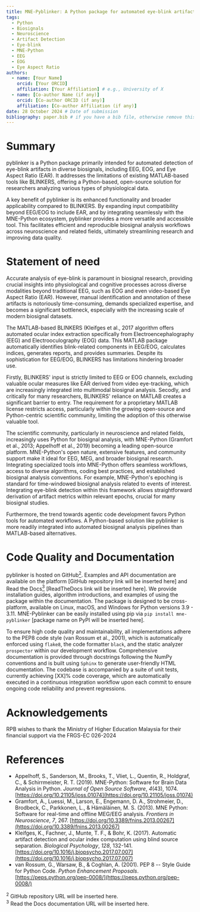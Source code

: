 ```yaml
---
title: MNE-Pyblinker: A Python package for automated eye-blink artifact detection in biosignals
tags:
  - Python
  - Biosignals
  - Neuroscience
  - Artifact Detection
  - Eye-blink
  - MNE-Python
  - EEG
  - EOG
  - Eye Aspect Ratio
authors:
  - name: [Your Name]
    orcid: [Your ORCID]
    affiliation: [Your Affiliation] # e.g., University of X
  - name: [Co-author Name (if any)]
    orcid: [Co-author ORCID (if any)]
    affiliation: [Co-author Affiliation (if any)]
date: 28 October 2024 # Date of submission
bibliography: paper.bib # if you have a bib file, otherwise remove this line
---
```


# Summary
pyblinker is a Python package primarily intended for automated detection of eye-blink artifacts in diverse biosignals, including EEG, EOG, and Eye Aspect Ratio (EAR). It addresses the limitations of existing MATLAB-based tools like BLINKERS, offering a Python-based, open-source solution for researchers analyzing various types of physiological data.

A key benefit of pyblinker is its enhanced functionality and broader applicability compared to BLINKERS.  By expanding input compatibility beyond EEG/EOG to include EAR, and by integrating seamlessly with the MNE-Python ecosystem, pyblinker provides a more versatile and accessible tool. This facilitates efficient and reproducible biosignal analysis workflows across neuroscience and related fields, ultimately streamlining research and improving data quality.
# Statement of need

Accurate analysis of eye-blink is paramount in biosignal research, providing crucial insights into physiological and cognitive processes across diverse modalities beyond traditional EEG, such as EOG and even video-based Eye Aspect Ratio (EAR).  However, manual identification and annotation of these artifacts is notoriously time-consuming, demands specialized expertise, and becomes a significant bottleneck, especially with the increasing scale of modern biosignal datasets.

The MATLAB-based BLINKERS (Kleifges et al., 2017 algorithm offers automated ocular index extraction specifically from Electroencephalography (EEG) and Electrooculography (EOG) data.  This MATLAB package automatically identifies blink-related components in EEG/EOG, calculates indices, generates reports, and provides summaries. Despite its sophistication for EEG/EOG, BLINKERS has limitations hindering broader use.

Firstly, BLINKERS' input is strictly limited to EEG or EOG channels, excluding valuable ocular measures like EAR derived from video eye-tracking, which are increasingly integrated into multimodal biosignal analysis.  Secodly, and critically for many researchers, BLINKERS' reliance on MATLAB creates a significant barrier to entry.  The requirement for a proprietary MATLAB license restricts access, particularly within the growing open-source and Python-centric scientific community, limiting the adoption of this otherwise valuable tool.


The scientific community, particularly in neuroscience and related fields, increasingly uses Python for biosignal analysis, with MNE-Python (Gramfort et al., 2013; Appelhoff et al., 2019) becoming a leading open-source platform. MNE-Python's open nature, extensive features, and community support make it ideal for EEG, MEG, and broader biosignal research. Integrating specialized tools into MNE-Python offers seamless workflows, access to diverse algorithms, coding best practices, and established biosignal analysis conventions. For example, MNE-Python's epoching is standard for time-windowed biosignal analysis related to events of interest. Integrating eye-blink detection within this framework allows straightforward derivation of artifact metrics within relevant epochs, crucial for many biosignal studies.

Furthermore, the trend towards agentic code development favors Python tools for automated workflows. A Python-based solution like pyblinker is more readily integrated into automated biosignal analysis pipelines than MATLAB-based alternatives.



# Code Quality and Documentation

pyblinker is hosted on GitHub[<sup>2</sup>](#fn2). Examples and API documentation are available on the platform [GitHub repository link will be inserted here] and Read the Docs[<sup>3</sup>](#fn3) [ReadTheDocs link will be inserted here]. We provide installation guides, algorithm introductions, and examples of using the package within the documentation. The package is designed to be cross-platform, available on Linux, macOS, and Windows for Python versions 3.9 - 3.11.  MNE-Pyblinker can be easily installed using pip via `pip install mne-pyblinker` [package name on PyPI will be inserted here].

To ensure high code quality and maintainability, all implementations adhere to the PEP8 code style (van Rossum et al., 2001), which is automatically enforced using `flake8`, the code formatter `black`, and the static analyzer `prospector` within our development workflow.  Comprehensive documentation is provided through docstrings following the NumPy conventions and is built using `Sphinx` to generate user-friendly HTML documentation. The codebase is accompanied by a suite of unit tests, currently achieving [XX]% code coverage, which are automatically executed in a continuous integration workflow upon each commit to ensure ongoing code reliability and prevent regressions.

# Acknowledgements

RPB wishes to thank the Ministry of Higher Education Malaysia for their financial support via the FRGS-EC 026-2024
# References

- Appelhoff, S., Sanderson, M., Brooks, T., Vliet, L., Quentin, R., Holdgraf, C., & Schirrmeister, R. T. (2019). MNE-Python: Software for Brain Data Analysis in Python. *Journal of Open Source Software*, *4*(43), 1074. [https://doi.org/10.21105/joss.01074](https://doi.org/10.21105/joss.01074)
- Gramfort, A., Luessi, M., Larson, E., Engemann, D. A., Strohmeier, D., Brodbeck, C., Parkkonen, L., & Hämäläinen, M. S. (2013). MNE Python: Software for real-time and offline MEG/EEG analysis. *Frontiers in Neuroscience*, *7*, 267. [https://doi.org/10.3389/fnins.2013.00267](https://doi.org/10.3389/fnins.2013.00267)
- Kleifges, K., Fachner, J., Munte, T. F., & Bohr, K. (2017). Automatic artifact detection and ocular index computation using blind source separation. *Biological Psychology*, *128*, 132-141. [https://doi.org/10.1016/j.biopsycho.2017.07.007](https://doi.org/10.1016/j.biopsycho.2017.07.007)
- van Rossum, G., Warsaw, B., & Coghlan, A. (2001). PEP 8 -- Style Guide for Python Code. *Python Enhancement Proposals*. [https://peps.python.org/pep-0008/](https://peps.python.org/pep-0008/)

<div id="footnotes">
<sup>2</sup> GitHub repository URL will be inserted here.
<br>
<sup>3</sup> Read the Docs documentation URL will be inserted here.
</div>